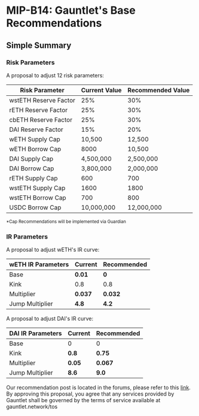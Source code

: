# MIP-B14: Gauntlet's Base Recommendations

## Simple Summary

### Risk Parameters

A proposal to adjust 12 risk parameters:

| Risk Parameter        | Current Value | Recommended Value |
| --------------------- | ------------- | ----------------- |
| wstETH Reserve Factor | 25%           | 30%               |
| rETH Reserve Factor   | 25%           | 30%               |
| cbETH Reserve Factor  | 25%           | 30%               |
| DAI Reserve Factor    | 15%           | 20%               |
| wETH Supply Cap       | 10,500        | 12,500            |
| wETH Borrow Cap       | 8000          | 10,500            |
| DAI Supply Cap        | 4,500,000     | 2,500,000         |
| DAI Borrow Cap        | 3,800,000     | 2,000,000         |
| rETH Supply Cap       | 600           | 700               |
| wstETH Supply Cap     | 1600          | 1800              |
| wstETH Borrow Cap     | 700           | 800               |
| USDC Borrow Cap       | 10,000,000    | 12,000,000        |

<sub> \*Cap Recommendations will be implemented via Guardian </sub>

### IR Parameters

A proposal to adjust wETH's IR curve:

| wETH IR Parameters | Current   | Recommended |
| ------------------ | --------- | ----------- |
| Base               | **0.01**  | **0**       |
| Kink               | 0.8       | 0.8         |
| Multiplier         | **0.037** | **0.032**   |
| Jump Multiplier    | **4.8**   | **4.2**     |

A proposal to adjust DAI's IR curve:

| DAI IR Parameters | Current  | Recommended |
| ----------------- | -------- | ----------- |
| Base              | 0        | 0           |
| Kink              | **0.8**  | **0.75**    |
| Multiplier        | **0.05** | **0.067**   |
| Jump Multiplier   | **8.6**  | **9.0**     |

Our recommendation post is located in the forums, please refer to this [link](https://forum.moonwell.fi/t/gauntlet-s-base-moonbeam-moonriver-recommendations-2024-02-28/800).
By approving this proposal, you agree that any services provided by Gauntlet shall be governed by the terms of service available at gauntlet.network/tos
